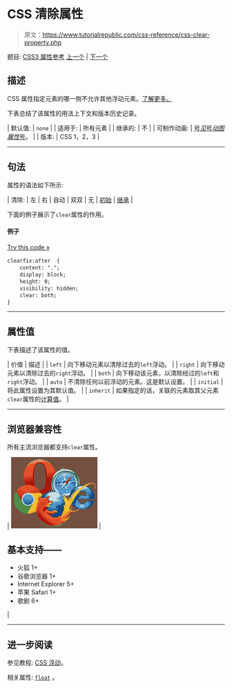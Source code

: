 # CSS 清除属性

> 原文：<https://www.tutorialrepublic.com/css-reference/css-clear-property.php>

题目: [CSS3 属性参考](css3-properties.php) [上一个](css-caption-side-property.php) | [下一个](css-clip-property.php)

## 描述

CSS 属性指定元素的哪一侧不允许其他浮动元素。[了解更多。](../css-tutorial/css-alignment.php#clearing-floats)

下表总结了该属性的用法上下文和版本历史记录。

| 默认值: | `none` |
| 适用于: | 所有元素 |
| 继承的: | 不 |
| 可制作动画: | [号*见*号*动图属性*号](css-animatable-properties.php)。 |
| 版本: | CSS 1，2，3 |

* * *

## 句法

属性的语法如下所示:

| 清除: | 左 &#124; 右 &#124; 自动 &#124; 双双 &#124; 无 &#124; [初始](../definitions.php#initial) &#124; [继承](../definitions.php#inherit) |

下面的例子展示了`clear`属性的作用。

#### 例子

[Try this code »](../codelab.php?topic=css&file=clear-property "Try this code using online Editor")

```
clearfix:after  {
    content: ".";
    display: block;
    height: 0;
    visibility: hidden;
    clear: both;
}
```

* * *

## 属性值

下表描述了该属性的值。

| 价值 | 描述 |
| `left` | 向下移动元素以清除过去的`left`浮动。 |
| `right` | 向下移动元素以清除过去的`right`浮动。 |
| `both` | 向下移动该元素，以清除经过的`left`和`right`浮动。 |
| `auto` | 不清除任何以前浮动的元素。这是默认设置。 |
| `initial` | 将此属性设置为其默认值。 |
| `inherit` | 如果指定的话，关联的元素取其父元素`clear`属性的[计算值](../definitions.php#computed-value)。 |

* * *

## 浏览器兼容性

所有主流浏览器都支持`clear`属性。

| ![Browsers Icon](img/e9331123c77668c1832e541c2fca1002.png) | 

## 基本支持——

*   火狐 1+
*   谷歌浏览器 1+
*   Internet Explorer 5+
*   苹果 Safari 1+
*   歌剧 6+

 |

* * *

## 进一步阅读

参见教程: [CSS 浮动](../css-tutorial/css-float.php)。

相关属性: [`float`](css-float-property.php) 。